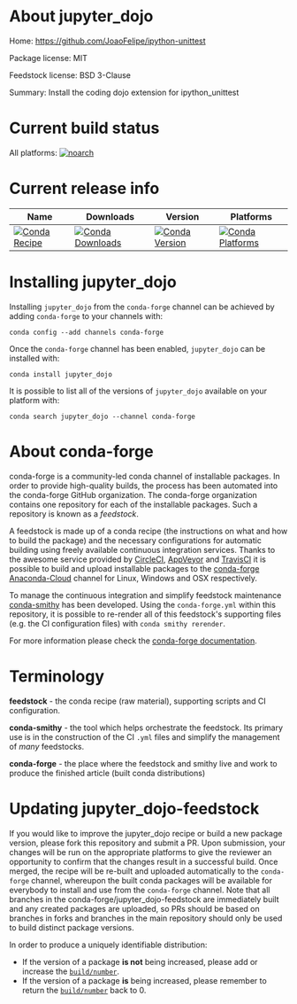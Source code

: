 About jupyter_dojo
==================

Home: https://github.com/JoaoFelipe/ipython-unittest

Package license: MIT

Feedstock license: BSD 3-Clause

Summary: Install the coding dojo extension for ipython_unittest



Current build status
====================

All platforms:
[![noarch](https://img.shields.io/circleci/project/github/conda-forge/jupyter_dojo-feedstock/master.svg?label=noarch)](https://circleci.com/gh/conda-forge/jupyter_dojo-feedstock)

Current release info
====================

| Name | Downloads | Version | Platforms |
| --- | --- | --- | --- |
| [![Conda Recipe](https://img.shields.io/badge/recipe-jupyter_dojo-green.svg)](https://anaconda.org/conda-forge/jupyter_dojo) | [![Conda Downloads](https://img.shields.io/conda/dn/conda-forge/jupyter_dojo.svg)](https://anaconda.org/conda-forge/jupyter_dojo) | [![Conda Version](https://img.shields.io/conda/vn/conda-forge/jupyter_dojo.svg)](https://anaconda.org/conda-forge/jupyter_dojo) | [![Conda Platforms](https://img.shields.io/conda/pn/conda-forge/jupyter_dojo.svg)](https://anaconda.org/conda-forge/jupyter_dojo) |

Installing jupyter_dojo
=======================

Installing `jupyter_dojo` from the `conda-forge` channel can be achieved by adding `conda-forge` to your channels with:

```
conda config --add channels conda-forge
```

Once the `conda-forge` channel has been enabled, `jupyter_dojo` can be installed with:

```
conda install jupyter_dojo
```

It is possible to list all of the versions of `jupyter_dojo` available on your platform with:

```
conda search jupyter_dojo --channel conda-forge
```


About conda-forge
=================

conda-forge is a community-led conda channel of installable packages.
In order to provide high-quality builds, the process has been automated into the
conda-forge GitHub organization. The conda-forge organization contains one repository
for each of the installable packages. Such a repository is known as a *feedstock*.

A feedstock is made up of a conda recipe (the instructions on what and how to build
the package) and the necessary configurations for automatic building using freely
available continuous integration services. Thanks to the awesome service provided by
[CircleCI](https://circleci.com/), [AppVeyor](https://www.appveyor.com/)
and [TravisCI](https://travis-ci.org/) it is possible to build and upload installable
packages to the [conda-forge](https://anaconda.org/conda-forge)
[Anaconda-Cloud](https://anaconda.org/) channel for Linux, Windows and OSX respectively.

To manage the continuous integration and simplify feedstock maintenance
[conda-smithy](https://github.com/conda-forge/conda-smithy) has been developed.
Using the ``conda-forge.yml`` within this repository, it is possible to re-render all of
this feedstock's supporting files (e.g. the CI configuration files) with ``conda smithy rerender``.

For more information please check the [conda-forge documentation](https://conda-forge.org/docs/).

Terminology
===========

**feedstock** - the conda recipe (raw material), supporting scripts and CI configuration.

**conda-smithy** - the tool which helps orchestrate the feedstock.
                   Its primary use is in the construction of the CI ``.yml`` files
                   and simplify the management of *many* feedstocks.

**conda-forge** - the place where the feedstock and smithy live and work to
                  produce the finished article (built conda distributions)


Updating jupyter_dojo-feedstock
===============================

If you would like to improve the jupyter_dojo recipe or build a new
package version, please fork this repository and submit a PR. Upon submission,
your changes will be run on the appropriate platforms to give the reviewer an
opportunity to confirm that the changes result in a successful build. Once
merged, the recipe will be re-built and uploaded automatically to the
`conda-forge` channel, whereupon the built conda packages will be available for
everybody to install and use from the `conda-forge` channel.
Note that all branches in the conda-forge/jupyter_dojo-feedstock are
immediately built and any created packages are uploaded, so PRs should be based
on branches in forks and branches in the main repository should only be used to
build distinct package versions.

In order to produce a uniquely identifiable distribution:
 * If the version of a package **is not** being increased, please add or increase
   the [``build/number``](https://conda.io/docs/user-guide/tasks/build-packages/define-metadata.html#build-number-and-string).
 * If the version of a package **is** being increased, please remember to return
   the [``build/number``](https://conda.io/docs/user-guide/tasks/build-packages/define-metadata.html#build-number-and-string)
   back to 0.
